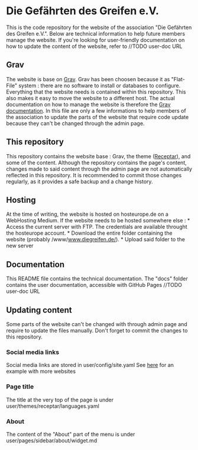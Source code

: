 # Die Gefährten des Greifen e.V.
This is the code repository for the website of the association "Die Gefährten des Greifen e.V.". Below are technical information to help future members manage the website.
If you're looking for user-friendly documentation on how to update the content of the website, refer to //TODO user-doc URL

## Grav
The website is base on [Grav](https://getgrav.org/).
Grav has been choosen because it as "Flat-File" system : there are no software to install or databases to configure. Everything that the website needs is contained within this repository. This also makes it easy to move the website to a different host.
The actual documentation on how to manage the website is therefore the [Grav documentation](https://learn.getgrav.org/17). In this file are only a few informations to help members of the association to update the parts of the website that require code update because they can't be changed through the admin page. 

## This repository
This repository contains the website base : Grav, the theme ([Receptar](https://github.com/getgrav/grav-theme-receptar/tree/master)), and some of the content.
Although the repository contains the page's content, changes made to said content through the admin page are not automatically reflected in this repository. It is recommended to commit those changes regularly, as it provides a safe backup and a change history.

## Hosting
At the time of writing, the website is hosted on hosteurope.de on a WebHosting Medium.
If the website needs to be hosted somewhere else :
	* Access the current server with FTP. The credentials are available throught the hosteurope account. 
	* Download the entire folder containing the website (probably /www/www.diegreifen.de/).
	* Upload said folder to the new server

## Documentation
This README file contains the technical documentation. 
The "docs" folder contains the user documentation, accessible with GitHub Pages //TODO user-doc URL

## Updating content
Some parts of the website can't be changed with through admin page and require to update the files manually. Don't forget to commit the changes to this repository.

### Social media links
Social media links are stored in user/config/site.yaml
See [here](https://github.com/getgrav/grav-skeleton-receptar-site/blob/develop/config/site.yaml) for an example with more websites

### Page title
The title at the very top of the page is under user/themes/receptar/languages.yaml

### About
The content of the "About" part of the menu is under user/pages/sidebar/about/widget.md